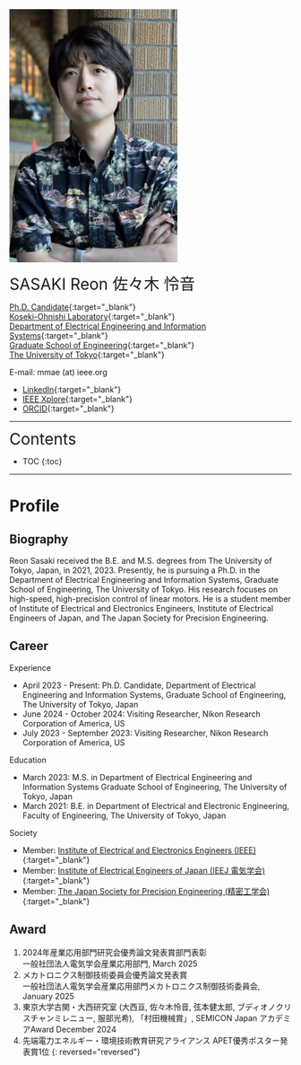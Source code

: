 <img src="Reon1MB.JPG" width="300"/>

<span style="font-size: 200%">SASAKI Reon 佐々木 怜音</span>

[Ph.D. Candidate](https://www.u-tokyo.ac.jp/focus/ja/people/k0001_05001.html){:target="_blank"}
<br>
[Koseki-Ohnishi Laboratory](https://ctl.t.u-tokyo.ac.jp){:target="_blank"}
<br>
[Department of Electrical Engineering and Information Systems](https://www.eeis.t.u-tokyo.ac.jp){:target="_blank"}
<br>
[Graduate School of Engineering](https://www.t.u-tokyo.ac.jp/soe){:target="_blank"}
<br>
[The University of Tokyo](https://www.u-tokyo.ac.jp){:target="_blank"}

E-mail: mmae (at) ieee.org

- [LinkedIn](https://www.linkedin.com/in/reon-sasaki-72571625b/){:target="_blank"}
- [IEEE Xplore](https://ieeexplore.ieee.org/author/37089772795){:target="_blank"}
- [ORCID](https://orcid.org/0009-0002-5317-9844){:target="_blank"}

---
<span style="font-size: 200%">Contents</span>
* TOC
{:toc}
---

# Profile

## Biography

Reon Sasaki received the B.E. and M.S. degrees from The University of Tokyo, Japan, in 2021, 2023. Presently, he is pursuing a Ph.D. in the Department of Electrical Engineering and Information Systems, Graduate School of Engineering, The University of Tokyo. His research focuses on high-speed, high-precision control of linear motors.
He is a student member of Institute of Electrical and Electronics Engineers, Institute of Electrical Engineers of Japan, and The Japan Society for Precision Engineering.

## Career

Experience
- April 2023 - Present: Ph.D. Candidate, Department of Electrical Engineering and Information Systems, Graduate School of Engineering, The University of Tokyo, Japan
- June 2024 - October 2024: Visiting Researcher, Nikon Research Corporation of America, US
- July 2023 - September 2023: Visiting Researcher, Nikon Research Corporation of America, US

Education
- March 2023: M.S. in Department of Electrical Engineering and Information Systems Graduate School of Engineering, The University of Tokyo, Japan
- March 2021: B.E. in Department of Electrical and Electronic Engineering, Faculty of Engineering, The University of Tokyo, Japan

Society
- Member: [Institute of Electrical and Electronics Engineers (IEEE)](https://www.ieee.org){:target="_blank"}
- Member: [Institute of Electrical Engineers of Japan (IEEJ 電気学会)](https://www.iee.jp){:target="_blank"}
- Member: [The Japan Society for Precision Engineering (精密工学会)](https://www.jspe.or.jp/){:target="_blank"}

<!-- Reviewer
- [IEEE/ASME Transactions on Mechatronics](http://www.ieee-asme-mechatronics.info){:target="_blank"}
- [IEEE Transactions on Industrial Electronics](https://www.ieee-ies.org/pubs/transactions-on-industrial-electronics){:target="_blank"}
- [IEEE Transactions on Control Systems Technology](https://ieeecss.org/publication/transactions-control-systems-technology){:target="_blank"}
- [IEEE Control Systems Letters](https://ieeecss.org/publication/ieee-control-systems-letters){:target="_blank"}
- [IFAC Control Engineering Practice](https://www.sciencedirect.com/journal/control-engineering-practice){:target="_blank"}
- [IFAC Mechatronics](https://www.sciencedirect.com/journal/mechatronics){:target="_blank"}
- [ISA Transactions](https://www.sciencedirect.com/journal/isa-transactions){:target="_blank"}
- [International Journal of Modelling and Simulation](https://www.tandfonline.com/journals/tjms20){:target="_blank"}
- [International Journal of Sustainable Transportation](https://www.tandfonline.com/journals/ujst20){:target="_blank"}
- [IEEJ Journal of Industry Applications](https://www.jstage.jst.go.jp/browse/ieejjia/-char/en){:target="_blank"}
- [電気学会論文誌Ｄ（産業応用部門誌）](https://www.jstage.jst.go.jp/browse/ieejias/-char/ja){:target="_blank"}
- [日本機械学会論文集](https://www.jstage.jst.go.jp/browse/transjsme/-char/ja){:target="_blank"}
- [エネルギー・資源学会論文誌](https://www.jstage.jst.go.jp/browse/jjser/-char/ja){:target="_blank"} -->

## Award
1. 2024年産業応用部門研究会優秀論文発表賞部門表彰<br>一般社団法人電気学会産業応用部門, March 2025
1. メカトロニクス制御技術委員会優秀論文発表賞<br>一般社団法人電気学会産業応用部門メカトロニクス制御技術委員会, January 2025
1. 東京大学古関・大西研究室 (大西亘, 佐々木怜音, 弦本健太郎, ブディオノクリスチャンミレニュー, 服部光希), 「村田機械賞」, SEMICON Japan アカデミアAward December 2024
1. 先端電力エネルギー・環境技術教育研究アライアンス APET優秀ポスター発表賞1位
{: reversed="reversed"}
